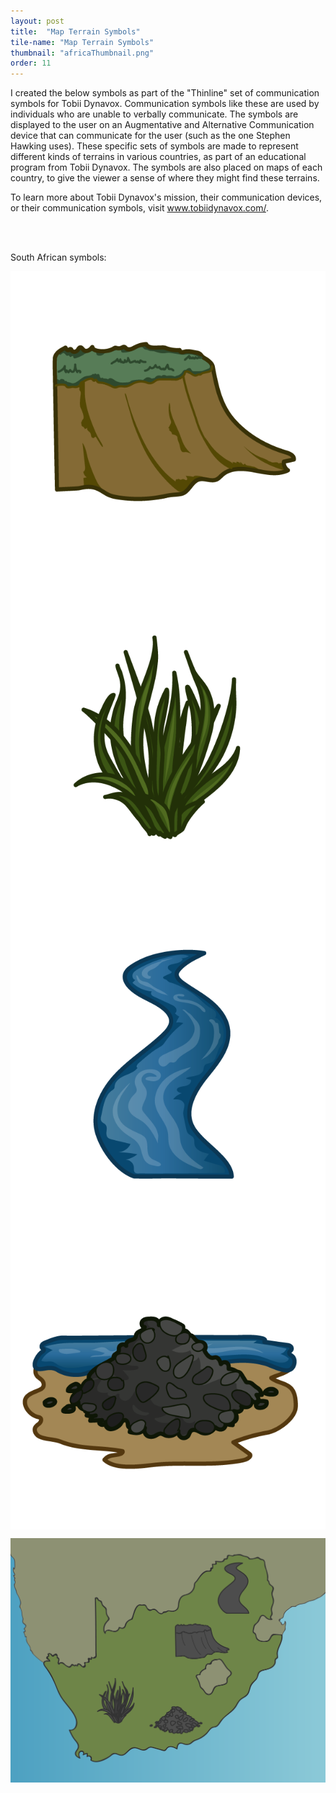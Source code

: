 ```yaml
---
layout: post
title:  "Map Terrain Symbols"
tile-name: "Map Terrain Symbols"
thumbnail: "africaThumbnail.png"
order: 11
---
```


I created the below symbols as part of the "Thinline" set of communication symbols for Tobii Dynavox. Communication symbols like these are used by individuals who are unable to verbally communicate. The symbols are displayed to the user on an Augmentative and Alternative Communication device that can communicate for the user (such as the one Stephen Hawking uses). These specific sets of symbols are made to represent different kinds of terrains in various countries, as part of an educational program from Tobii Dynavox. The symbols are also placed on maps of each country, to give the viewer a sense of where they might find these terrains.

To learn more about Tobii Dynavox's mission, their communication devices, or their communication symbols, visit <a href="https://www.tobiidynavox.com/en-US/?MarketPopupClicked=true">www.tobiidynavox.com/</a>.

<br>
<br>

South African symbols:

<div class="row">

  <div class="small-12 medium-6 large-6 columns">
    <img src="/img/mapSlope.png" alt="Hero Image">
  </div>

  <div class="small-12 medium-6 large-6 columns">
    <img src="/img/mapGrass.png" alt="Hero Image">
  </div>
  
</div>

<div class="row">

  <div class="small-12 medium-6 large-6 columns">
    <img src="/img/mapRiver.png" alt="Hero Image">
  </div>

  <div class="small-12 medium-6 large-6 columns">
    <img src="/img/mapRocks.png" alt="Hero Image">
  </div>
  
</div>

![Hero Image](/img/map.png)